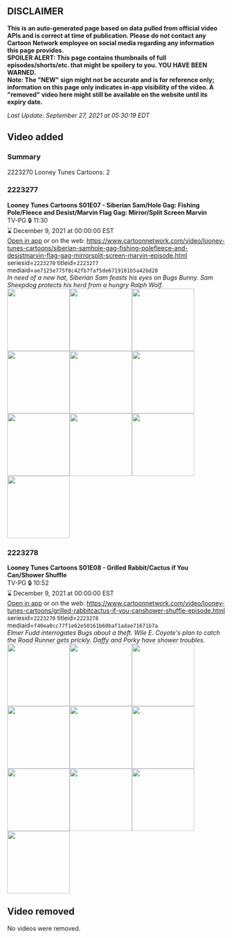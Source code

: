 ## DISCLAIMER
**This is an auto-generated page based on data pulled from official video APIs and is correct at time of publication. Please do not contact any Cartoon Network employee on social media regarding any information this page provides.**  
**SPOILER ALERT: This page contains thumbnails of full episodes/shorts/etc. that might be spoilery to you. YOU HAVE BEEN WARNED.**  
**Note: The "NEW" sign might not be accurate and is for reference only; information on this page only indicates in-app visibility of the video. A "removed" video here might still be available on the website until its expiry date.**  

_Last Update: September 27, 2021 at 05:30:19 EDT_
## Video added
### Summary
2223270 Looney Tunes Cartoons: 2  
### 2223277
**Looney Tunes Cartoons S01E07 - Siberian Sam/Hole Gag: Fishing Pole/Fleece and Desist/Marvin Flag Gag: Mirror/Split Screen Marvin**  
TV-PG 🔒 11:30  
⌛ December 9, 2021 at 00:00:00 EST  
[Open in app](https://cnvideo.sercomkc.org/redirector.html?type=cnapp&seriesid=2223270&titleid=2223277&mediaid=ae7125e775f8c42fb7faf5de6719101b5a42bd28) or on the web: https://www.cartoonnetwork.com/video/looney-tunes-cartoons/siberian-samhole-gag-fishing-polefleece-and-desistmarvin-flag-gag-mirrorsplit-screen-marvin-episode.html  
seriesid=`2223270` titleid=`2223277` mediaid=`ae7125e775f8c42fb7faf5de6719101b5a42bd28`  
_In need of a new hat, Siberian Sam feasts his eyes on Bugs Bunny. Sam Sheepdog protects his herd from a hungry Ralph Wolf._  
<a href="https://s3.amazonaws.com/cartoonorchestrator/2223277_001_1280x720.jpg"><img src="https://s3.amazonaws.com/cartoonorchestrator/2223277_001_640x360.jpg" height="144px" /></a><a href="https://s3.amazonaws.com/cartoonorchestrator/2223277_002_1280x720.jpg"><img src="https://s3.amazonaws.com/cartoonorchestrator/2223277_002_640x360.jpg" height="144px" /></a><a href="https://s3.amazonaws.com/cartoonorchestrator/2223277_003_1280x720.jpg"><img src="https://s3.amazonaws.com/cartoonorchestrator/2223277_003_640x360.jpg" height="144px" /></a><a href="https://s3.amazonaws.com/cartoonorchestrator/2223277_004_1280x720.jpg"><img src="https://s3.amazonaws.com/cartoonorchestrator/2223277_004_640x360.jpg" height="144px" /></a><a href="https://s3.amazonaws.com/cartoonorchestrator/2223277_005_1280x720.jpg"><img src="https://s3.amazonaws.com/cartoonorchestrator/2223277_005_640x360.jpg" height="144px" /></a><a href="https://s3.amazonaws.com/cartoonorchestrator/2223277_006_1280x720.jpg"><img src="https://s3.amazonaws.com/cartoonorchestrator/2223277_006_640x360.jpg" height="144px" /></a><a href="https://s3.amazonaws.com/cartoonorchestrator/2223277_007_1280x720.jpg"><img src="https://s3.amazonaws.com/cartoonorchestrator/2223277_007_640x360.jpg" height="144px" /></a><a href="https://s3.amazonaws.com/cartoonorchestrator/2223277_008_1280x720.jpg"><img src="https://s3.amazonaws.com/cartoonorchestrator/2223277_008_640x360.jpg" height="144px" /></a><a href="https://s3.amazonaws.com/cartoonorchestrator/2223277_009_1280x720.jpg"><img src="https://s3.amazonaws.com/cartoonorchestrator/2223277_009_640x360.jpg" height="144px" /></a><a href="https://s3.amazonaws.com/cartoonorchestrator/2223277_010_1280x720.jpg"><img src="https://s3.amazonaws.com/cartoonorchestrator/2223277_010_640x360.jpg" height="144px" /></a>
### 2223278
**Looney Tunes Cartoons S01E08 - Grilled Rabbit/Cactus if You Can/Shower Shuffle**  
TV-PG 🔒 10:52  
⌛ December 9, 2021 at 00:00:00 EST  
[Open in app](https://cnvideo.sercomkc.org/redirector.html?type=cnapp&seriesid=2223270&titleid=2223278&mediaid=f40ea0cc77f1e62e50161b60baf1adae71671b7a) or on the web: https://www.cartoonnetwork.com/video/looney-tunes-cartoons/grilled-rabbitcactus-if-you-canshower-shuffle-episode.html  
seriesid=`2223270` titleid=`2223278` mediaid=`f40ea0cc77f1e62e50161b60baf1adae71671b7a`  
_Elmer Fudd interrogates Bugs about a theft. Wile E. Coyote's plan to catch the Road Runner gets prickly. Daffy and Porky have shower troubles._  
<a href="https://s3.amazonaws.com/cartoonorchestrator/2223278_001_1280x720.jpg"><img src="https://s3.amazonaws.com/cartoonorchestrator/2223278_001_640x360.jpg" height="144px" /></a><a href="https://s3.amazonaws.com/cartoonorchestrator/2223278_002_1280x720.jpg"><img src="https://s3.amazonaws.com/cartoonorchestrator/2223278_002_640x360.jpg" height="144px" /></a><a href="https://s3.amazonaws.com/cartoonorchestrator/2223278_003_1280x720.jpg"><img src="https://s3.amazonaws.com/cartoonorchestrator/2223278_003_640x360.jpg" height="144px" /></a><a href="https://s3.amazonaws.com/cartoonorchestrator/2223278_004_1280x720.jpg"><img src="https://s3.amazonaws.com/cartoonorchestrator/2223278_004_640x360.jpg" height="144px" /></a><a href="https://s3.amazonaws.com/cartoonorchestrator/2223278_005_1280x720.jpg"><img src="https://s3.amazonaws.com/cartoonorchestrator/2223278_005_640x360.jpg" height="144px" /></a><a href="https://s3.amazonaws.com/cartoonorchestrator/2223278_006_1280x720.jpg"><img src="https://s3.amazonaws.com/cartoonorchestrator/2223278_006_640x360.jpg" height="144px" /></a><a href="https://s3.amazonaws.com/cartoonorchestrator/2223278_007_1280x720.jpg"><img src="https://s3.amazonaws.com/cartoonorchestrator/2223278_007_640x360.jpg" height="144px" /></a><a href="https://s3.amazonaws.com/cartoonorchestrator/2223278_008_1280x720.jpg"><img src="https://s3.amazonaws.com/cartoonorchestrator/2223278_008_640x360.jpg" height="144px" /></a><a href="https://s3.amazonaws.com/cartoonorchestrator/2223278_009_1280x720.jpg"><img src="https://s3.amazonaws.com/cartoonorchestrator/2223278_009_640x360.jpg" height="144px" /></a><a href="https://s3.amazonaws.com/cartoonorchestrator/2223278_010_1280x720.jpg"><img src="https://s3.amazonaws.com/cartoonorchestrator/2223278_010_640x360.jpg" height="144px" /></a>
## Video removed
No videos were removed.  
